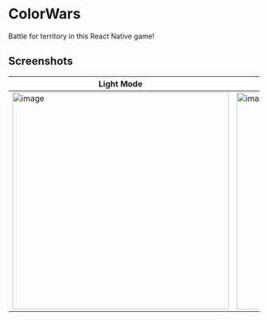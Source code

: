 # ColorWars
Battle for territory in this React Native game!

## Screenshots

Light Mode | Dark Mode
----- | -----
<img width="434" alt="image" src="https://user-images.githubusercontent.com/1902973/193473341-7f9368c9-0ef6-46ac-9530-fcc06bbae7b7.png"> | <img width="434" alt="image" src="https://user-images.githubusercontent.com/1902973/193700751-c97aa82a-8013-404c-a532-08710fc29a52.png">

